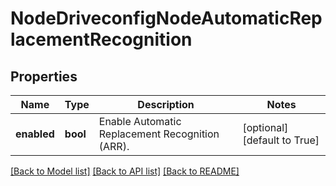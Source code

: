 # NodeDriveconfigNodeAutomaticReplacementRecognition

## Properties
Name | Type | Description | Notes
------------ | ------------- | ------------- | -------------
**enabled** | **bool** | Enable Automatic Replacement Recognition (ARR). | [optional] [default to True]

[[Back to Model list]](../README.md#documentation-for-models) [[Back to API list]](../README.md#documentation-for-api-endpoints) [[Back to README]](../README.md)



